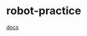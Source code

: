 # robot-practice
[docs](https://drive.google.com/file/d/1JwNCK9K8tVj72p7Rn91JB642UjPqL2cB/view?usp=sharing)
